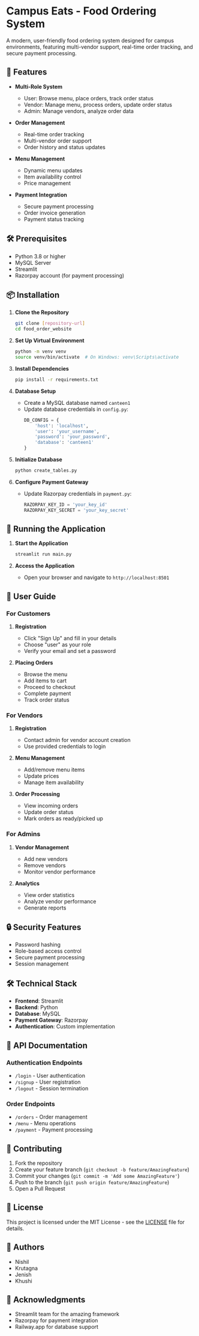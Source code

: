 # Campus Eats - Food Ordering System

A modern, user-friendly food ordering system designed for campus environments, featuring multi-vendor support, real-time order tracking, and secure payment processing.

## 🚀 Features

- **Multi-Role System**
  - User: Browse menu, place orders, track order status
  - Vendor: Manage menu, process orders, update order status
  - Admin: Manage vendors, analyze order data

- **Order Management**
  - Real-time order tracking
  - Multi-vendor order support
  - Order history and status updates

- **Menu Management**
  - Dynamic menu updates
  - Item availability control
  - Price management

- **Payment Integration**
  - Secure payment processing
  - Order invoice generation
  - Payment status tracking

## 🛠️ Prerequisites

- Python 3.8 or higher
- MySQL Server
- Streamlit
- Razorpay account (for payment processing)

## 📦 Installation

1. **Clone the Repository**
   ```bash
   git clone [repository-url]
   cd food_order_website
   ```

2. **Set Up Virtual Environment**
   ```bash
   python -m venv venv
   source venv/bin/activate  # On Windows: venv\Scripts\activate
   ```

3. **Install Dependencies**
   ```bash
   pip install -r requirements.txt
   ```

4. **Database Setup**
   - Create a MySQL database named `canteen1`
   - Update database credentials in `config.py`:
     ```python
     DB_CONFIG = {
         'host': 'localhost',
         'user': 'your_username',
         'password': 'your_password',
         'database': 'canteen1'
     }
     ```

5. **Initialize Database**
   ```bash
   python create_tables.py
   ```

6. **Configure Payment Gateway**
   - Update Razorpay credentials in `payment.py`:
     ```python
     RAZORPAY_KEY_ID = 'your_key_id'
     RAZORPAY_KEY_SECRET = 'your_key_secret'
     ```

## 🚀 Running the Application

1. **Start the Application**
   ```bash
   streamlit run main.py
   ```

2. **Access the Application**
   - Open your browser and navigate to `http://localhost:8501`

## 👥 User Guide

### For Customers
1. **Registration**
   - Click "Sign Up" and fill in your details
   - Choose "user" as your role
   - Verify your email and set a password

2. **Placing Orders**
   - Browse the menu
   - Add items to cart
   - Proceed to checkout
   - Complete payment
   - Track order status

### For Vendors
1. **Registration**
   - Contact admin for vendor account creation
   - Use provided credentials to login

2. **Menu Management**
   - Add/remove menu items
   - Update prices
   - Manage item availability

3. **Order Processing**
   - View incoming orders
   - Update order status
   - Mark orders as ready/picked up

### For Admins
1. **Vendor Management**
   - Add new vendors
   - Remove vendors
   - Monitor vendor performance

2. **Analytics**
   - View order statistics
   - Analyze vendor performance
   - Generate reports

## 🔒 Security Features

- Password hashing
- Role-based access control
- Secure payment processing
- Session management

## 🛠️ Technical Stack

- **Frontend**: Streamlit
- **Backend**: Python
- **Database**: MySQL
- **Payment Gateway**: Razorpay
- **Authentication**: Custom implementation

## 📝 API Documentation

### Authentication Endpoints
- `/login` - User authentication
- `/signup` - User registration
- `/logout` - Session termination

### Order Endpoints
- `/orders` - Order management
- `/menu` - Menu operations
- `/payment` - Payment processing

## 🤝 Contributing

1. Fork the repository
2. Create your feature branch (`git checkout -b feature/AmazingFeature`)
3. Commit your changes (`git commit -m 'Add some AmazingFeature'`)
4. Push to the branch (`git push origin feature/AmazingFeature`)
5. Open a Pull Request

## 📄 License

This project is licensed under the MIT License - see the [LICENSE](LICENSE) file for details.

## 👥 Authors

- Nishil
- Krutagna
- Jenish
- Khushi

## 🙏 Acknowledgments

- Streamlit team for the amazing framework
- Razorpay for payment integration
- Railway.app for database support
